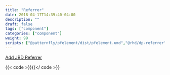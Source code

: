 ```yaml
---
title: "Referrer"
date: 2018-04-17T14:39:40-04:00
description: ""
draft: false
tags: ["component"]
categories: ["component"]
weight: 99
scripts: ["@patternfly/pfelement/dist/pfelement.umd","@rhd/dp-referrer"]
---
```

[Add JBD Referrer](?referrer=jbd)

{{< code >}}<dp-referrer></dp-referrer>{{</ code >}}


